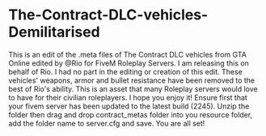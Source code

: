 # The-Contract-DLC-vehicles-Demilitarised
This is an edit of the .meta files of The Contract DLC vehicles from GTA Online edited by @Rio for FiveM Roleplay Servers. I am releasing this on behalf of Rio. I had no part in the editing or creation of this edit. These vehicles' weapons, armor and bullet resistance have been removed to the best of Rio's ability. This is an asset that many Roleplay servers would love to have for their civilian roleplayers. I hope you enjoy it!
Ensure first that your fivem server has been updated to the latest build (2245).
Unzip the folder then drag and drop contract_metas folder into you resource folder, add the folder name to server.cfg and save. You are all set!
